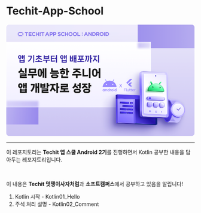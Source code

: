 # Techit-App-School
![Alt text](image-1.png)

--------------------------

이 레포지토리는 **Techit 앱 스쿨 Android 2기**를 진행하면서 Kotlin 공부한 내용을 담아두는 레포지토리입니다. 

<br>

이 내용은 **Techit 멋쟁이사자처럼**과 **소프트캠퍼스**에서 공부하고 있음을 알립니다!

1. Kotlin 시작 - Kotlin01_Hello
2. 주석 처리 설명 - Kotlin02_Comment